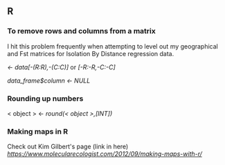 ## R

### To remove rows and columns from a matrix
I hit this problem frequently when attempting to level out my geographical and Fst matrices for Isolation By Distance regression
data.

*<- data[-(R:R),-(C:C)]* or *[-R:-R,-C:-C]*

*data_frame$column <- NULL*

### Rounding up numbers
< object > <- *round(< object >,[INT])*

### Making maps in R
Check out Kim Gilbert's page (link in here) *https://www.molecularecologist.com/2012/09/making-maps-with-r/*
